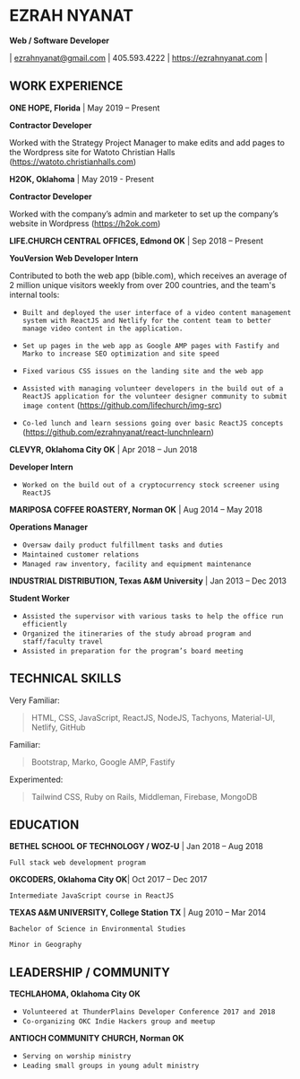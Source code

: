 # EZRAH NYANAT
**Web / Software Developer** 

| ezrahnyanat@gmail.com | 405.593.4222 | https://ezrahnyanat.com |

## WORK EXPERIENCE

**ONE HOPE, Florida** | May 2019 – Present

**Contractor Developer**

Worked with the Strategy Project Manager to make edits and add pages to the Wordpress site for Watoto Christian Halls (https://watoto.christianhalls.com)

**H2OK, Oklahoma** | May 2019 - Present

**Contractor Developer**

Worked with the company’s admin and marketer to set up the company’s website in Wordpress
(https://h2ok.com)

**LIFE.CHURCH CENTRAL OFFICES, Edmond OK** | Sep 2018 – Present

**YouVersion Web Developer Intern**

Contributed to both the web app (bible.com), which receives an average of 2 million unique visitors weekly from over 200 countries, and the team's internal tools: 

* `Built and deployed the user interface of a video content management system with ReactJS and Netlify for the content team to better manage video content in the application.`

* `Set up pages in the web app as Google AMP pages with Fastify and Marko to increase SEO optimization and site speed`

* `Fixed various CSS issues on the landing site and the web app` 

* `Assisted with managing volunteer developers in the build out of a ReactJS application for the volunteer designer community to submit image content` (https://github.com/lifechurch/img-src)

* `Co-led lunch and learn sessions going over basic ReactJS concepts` (https://github.com/ezrahnyanat/react-lunchnlearn)

**CLEVYR, Oklahoma City OK** | Apr 2018 – Jun 2018

**Developer Intern**

* `Worked on the build out of a cryptocurrency stock screener using ReactJS`

**MARIPOSA COFFEE ROASTERY, Norman OK** | Aug 2014 – May 2018

**Operations Manager**
* `Oversaw daily product fulfillment tasks and duties`
* `Maintained customer relations` 
* `Managed raw inventory, facility and equipment maintenance`

**INDUSTRIAL DISTRIBUTION, Texas A&M University** | Jan 2013 – Dec 2013

**Student Worker**

* `Assisted the supervisor with various tasks to help the office run efficiently`
* `Organized the itineraries of the study abroad program and staff/faculty travel`
* `Assisted in preparation for the program’s board meeting`

## TECHNICAL SKILLS

Very Familiar: 
> HTML, CSS, JavaScript, ReactJS, NodeJS, Tachyons, Material-UI, Netlify, GitHub

Familiar:
> Bootstrap, Marko, Google AMP, Fastify

Experimented: 
> Tailwind CSS, Ruby on Rails, Middleman, Firebase, MongoDB

## EDUCATION

**BETHEL SCHOOL OF TECHNOLOGY / WOZ-U** | Jan 2018 – Aug 2018

`Full stack web development program`

**OKCODERS, Oklahoma City OK**| Oct 2017 – Dec 2017

`Intermediate JavaScript course in ReactJS`

**TEXAS A&M UNIVERSITY, College Station TX** | Aug 2010 – Mar 2014

`Bachelor of Science in Environmental Studies`

`Minor in Geography`

## LEADERSHIP / COMMUNITY

**TECHLAHOMA, Oklahoma City OK**

* `Volunteered at ThunderPlains Developer Conference 2017 and 2018`
* `Co-organizing OKC Indie Hackers group and meetup`

**ANTIOCH COMMUNITY CHURCH, Norman OK**

* `Serving on worship ministry`
* `Leading small groups in young adult ministry`
